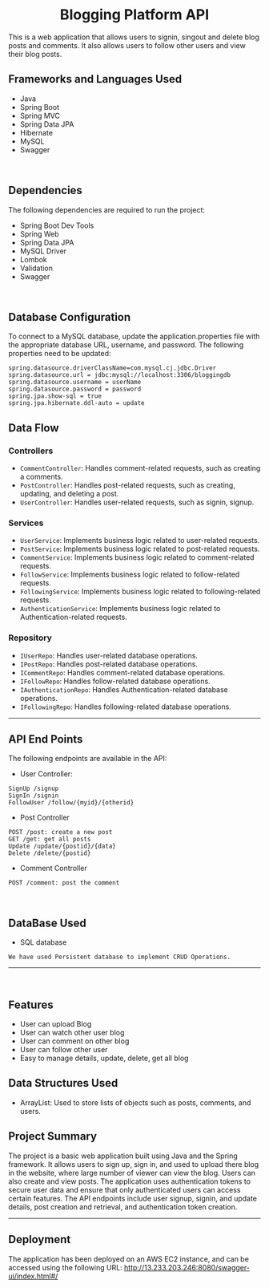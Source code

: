 <h1 align = "center"> Blogging Platform API </h1>



This is a web application that allows users to signin, singout and delete blog posts and comments. It also allows users to follow other users and view their blog posts.


## Frameworks and Languages Used

- Java
- Spring Boot
- Spring MVC
- Spring Data JPA
- Hibernate
- MySQL
- Swagger
<br>

## Dependencies
The following dependencies are required to run the project:

* Spring Boot Dev Tools
* Spring Web
* Spring Data JPA
* MySQL Driver
* Lombok
* Validation
* Swagger

<br>

## Database Configuration
To connect to a MySQL database, update the application.properties file with the appropriate database URL, username, and password. The following properties need to be updated:
```
spring.datasource.driverClassName=com.mysql.cj.jdbc.Driver
spring.datasource.url = jdbc:mysql://localhost:3306/bloggingdb
spring.datasource.username = userName
spring.datasource.password = password
spring.jpa.show-sql = true
spring.jpa.hibernate.ddl-auto = update

```


## Data Flow

### Controllers

- `CommentController`: Handles comment-related requests, such as creating a comments.
- `PostController`: Handles post-related requests, such as creating, updating, and deleting a post.
- `UserController`: Handles user-related requests, such as signin, signup.

### Services

- `UserService`: Implements business logic related to user-related requests.
- `PostService`: Implements business logic related to post-related requests.
- `CommentService`: Implements business logic related to comment-related requests.
- `FollowService`: Implements business logic related to follow-related requests.
-  `FollowingService`:  Implements business logic related to following-related requests.
- `AuthenticationService`:  Implements business logic related to Authentication-related requests.
### Repository

- `IUserRepo`: Handles user-related database operations.
- `IPostRepo`: Handles post-related database operations.
- `ICommentRepo`: Handles comment-related database operations.
- `IFollowRepo`: Handles follow-related database operations.
- `IAuthenticationRepo`: Handles Authentication-related database operations.
- `IFollowingRepo`: Handles following-related database operations.
---


## API End Points 

The following endpoints are available in the API:

* User Controller:
```
SignUp /signup
SignIn /signin
FollowUser /follow/{myid}/{otherid}
```

* Post Controller
```
POST /post: create a new post
GET /get: get all posts
Update /update/{postid}/{data}
Delete /delete/{postid}
```

* Comment Controller
```
POST /comment: post the comment
```

<br>

## DataBase Used
* SQL database
```
We have used Persistent database to implement CRUD Operations.
```
---
<br>

## Features

- User can upload Blog
- User can watch other user blog
- User can comment on other blog
- User can follow other user
- Easy to manage details, update, delete, get all blog


## Data Structures Used

- ArrayList: Used to store lists of objects such as posts, comments, and users.


## Project Summary

The project is a basic web application built using Java and the Spring framework. It allows users to sign up, sign in, and used to upload there blog in the website, where large number of viewer can view the blog. Users can also create and view posts. The application uses authentication tokens to secure user data and ensure that only authenticated users can access certain features. The API endpoints include user signup, signin, and update details, post creation and retrieval, and authentication token creation. 

    
---

## Deployment

The application has been deployed on an AWS EC2 instance, and can be accessed using the following URL: http://13.233.203.246:8080/swagger-ui/index.html#/

